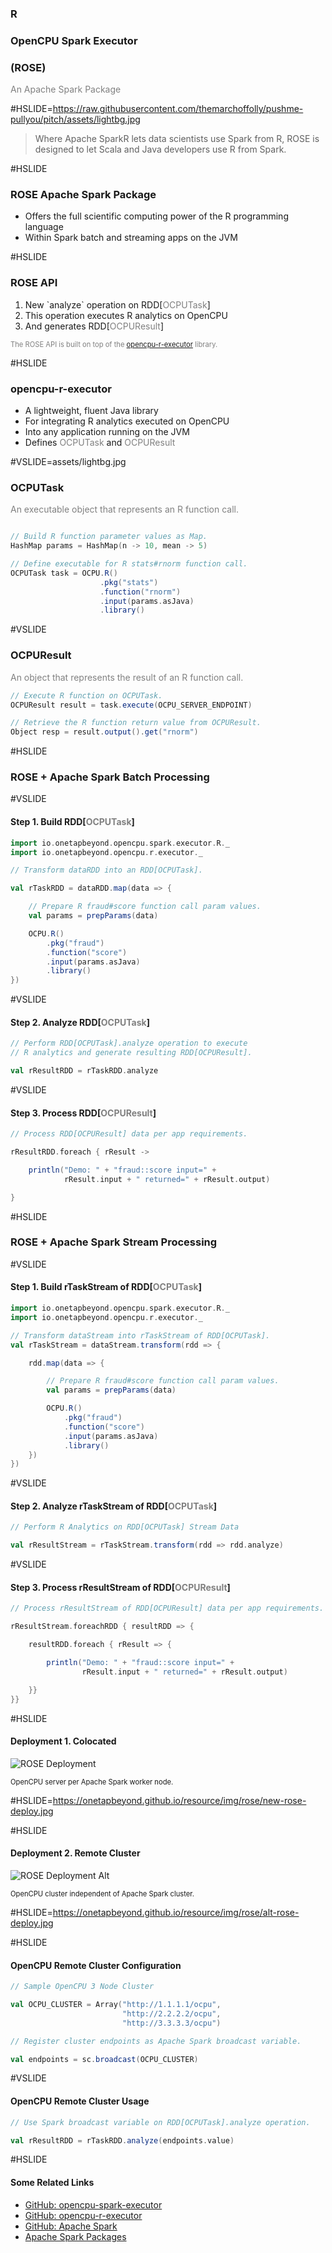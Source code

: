 ### R
### OpenCPU Spark Executor
### (ROSE)

<span style="color:gray">An Apache Spark Package</span>

#HSLIDE=https://raw.githubusercontent.com/themarchoffolly/pushme-pullyou/pitch/assets/lightbg.jpg

> Where Apache SparkR lets data scientists use Spark from R,
> ROSE is designed to let Scala and Java developers use R from Spark.

#HSLIDE

### ROSE Apache Spark Package

  - Offers the full scientific computing power of the R programming language
  - Within Spark batch and streaming apps on the JVM

#HSLIDE

### ROSE API

<ol>
<li class="fragment" data-fragment-index="1">New `analyze` operation on RDD[<span style="color:gray">OCPUTask</span>]</li>
<li class="fragment" data-fragment-index="2">This operation executes R analytics on OpenCPU</li>
<li class="fragment" data-fragment-index="3">And generates RDD[<span style="color:gray">OCPUResult</span>]</li>
</ol>

<span class="fragment" data-fragment-index="4" style="font-size: 0.8em; color:gray">The ROSE API is built on top of the <a target="_blank" href="https://github.com/onetapbeyond/opencpu-r-executor">opencpu-r-executor</a> library.</span>

#HSLIDE

### opencpu-r-executor

- A lightweight, fluent Java library
- For integrating R analytics executed on OpenCPU
- Into any application running on the JVM
- Defines <span style="color:gray">OCPUTask</span> and <span style="color:gray">OCPUResult</span>

#VSLIDE=assets/lightbg.jpg

### OCPUTask

<span style="color:gray">An executable object that represents an R function call.</span>

```scala

// Build R function parameter values as Map.
HashMap params = HashMap(n -> 10, mean -> 5)

// Define executable for R stats#rnorm function call.
OCPUTask task = OCPU.R()
                    .pkg("stats")
                    .function("rnorm")
                    .input(params.asJava)
                    .library()
```

#VSLIDE

### OCPUResult

<span style="color:gray">An object that represents the result of an R function call.</span>

```scala
// Execute R function on OCPUTask.
OCPUResult result = task.execute(OCPU_SERVER_ENDPOINT)

// Retrieve the R function return value from OCPUResult.
Object resp = result.output().get("rnorm")
```

#HSLIDE

### ROSE + Apache Spark Batch Processing

#VSLIDE

#### Step 1. Build RDD[<span style="color:gray">OCPUTask</span>]

```scala
import io.onetapbeyond.opencpu.spark.executor.R._
import io.onetapbeyond.opencpu.r.executor._

// Transform dataRDD into an RDD[OCPUTask].

val rTaskRDD = dataRDD.map(data => {

    // Prepare R fraud#score function call param values.
    val params = prepParams(data)

    OCPU.R()
        .pkg("fraud")
        .function("score")
        .input(params.asJava)
        .library()
})
```

#VSLIDE

#### Step 2. Analyze RDD[<span style="color:gray">OCPUTask</span>]

```scala
// Perform RDD[OCPUTask].analyze operation to execute
// R analytics and generate resulting RDD[OCPUResult].

val rResultRDD = rTaskRDD.analyze
```

#VSLIDE

#### Step 3. Process RDD[<span style="color:gray">OCPUResult</span>]

```scala
// Process RDD[OCPUResult] data per app requirements. 

rResultRDD.foreach { rResult ->

    println("Demo: " + "fraud::score input=" +
            rResult.input + " returned=" + rResult.output)

}
```

#HSLIDE

### ROSE + Apache Spark Stream Processing

#VSLIDE

#### Step 1. Build rTaskStream of RDD[<span style="color:gray">OCPUTask</span>]

```scala
import io.onetapbeyond.opencpu.spark.executor.R._
import io.onetapbeyond.opencpu.r.executor._

// Transform dataStream into rTaskStream of RDD[OCPUTask].
val rTaskStream = dataStream.transform(rdd => {

    rdd.map(data => {

        // Prepare R fraud#score function call param values.
        val params = prepParams(data)

        OCPU.R()
            .pkg("fraud")
            .function("score")
            .input(params.asJava)
            .library()
    })  
})
```

#VSLIDE

#### Step 2. Analyze rTaskStream of RDD[<span style="color:gray">OCPUTask</span>]

```scala
// Perform R Analytics on RDD[OCPUTask] Stream Data

val rResultStream = rTaskStream.transform(rdd => rdd.analyze)
```

#VSLIDE

#### Step 3. Process rResultStream of RDD[<span style="color:gray">OCPUResult</span>]

```scala
// Process rResultStream of RDD[OCPUResult] data per app requirements.

rResultStream.foreachRDD { resultRDD => {

    resultRDD.foreach { rResult => {

        println("Demo: " + "fraud::score input=" +
                rResult.input + " returned=" + rResult.output)

    }}
}}
```

#HSLIDE

#### Deployment 1. Colocated
![ROSE Deployment](https://onetapbeyond.github.io/resource/img/rose/new-rose-deploy.jpg)

<span style="font-size: 0.8em">OpenCPU server per Apache Spark worker node.</span>

#HSLIDE=https://onetapbeyond.github.io/resource/img/rose/new-rose-deploy.jpg

#HSLIDE

#### Deployment 2. Remote Cluster
![ROSE Deployment Alt](https://onetapbeyond.github.io/resource/img/rose/alt-rose-deploy.jpg)

<span style="font-size: 0.8em">OpenCPU cluster independent of Apache Spark cluster.</span>

#HSLIDE=https://onetapbeyond.github.io/resource/img/rose/alt-rose-deploy.jpg

#HSLIDE

#### OpenCPU Remote Cluster Configuration

```scala
// Sample OpenCPU 3 Node Cluster

val OCPU_CLUSTER = Array("http://1.1.1.1/ocpu",
                         "http://2.2.2.2/ocpu",
                         "http://3.3.3.3/ocpu")

// Register cluster endpoints as Apache Spark broadcast variable.

val endpoints = sc.broadcast(OCPU_CLUSTER)

```

#VSLIDE

#### OpenCPU Remote Cluster Usage

```scala
// Use Spark broadcast variable on RDD[OCPUTask].analyze operation.

val rResultRDD = rTaskRDD.analyze(endpoints.value)
```

#HSLIDE

#### Some Related Links

- [GitHub: opencpu-spark-executor](https://onetapbeyond/opencpu-spark-executor)
- [GitHub: opencpu-r-executor](https://onetapbeyond/opencpu-r-executor)
- [GitHub: Apache Spark](https://github.com/apache/spark)
- [Apache Spark Packages](https://spark-packages.org/package/onetapbeyond/opencpu-spark-executor)
